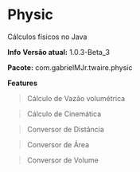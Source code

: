 # Physic
Cálculos físicos no Java

**Info**
**Versão atual:** 1.0.3-Beta_3

**Pacote:** com.gabrielMJr.twaire.physic

**Features**
> Cálculo de Vazão volumétrica

> Cálculo de Cinemática

> Conversor de Distância 

> Conversor de Área 

> Conversor de Volume
